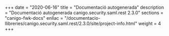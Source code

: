 +++
date        = "2020-06-16"
title       = "Documentació autogenerada"
description = "Documentació autogenerada canigo.security.saml.rest 2.3.0"
sections    = "canigo-fwk-docs"
enllac		= "/documentacio-llibreries/canigo.security.saml.rest/2.3.0/site/project-info.html"
weight      = 4
+++
